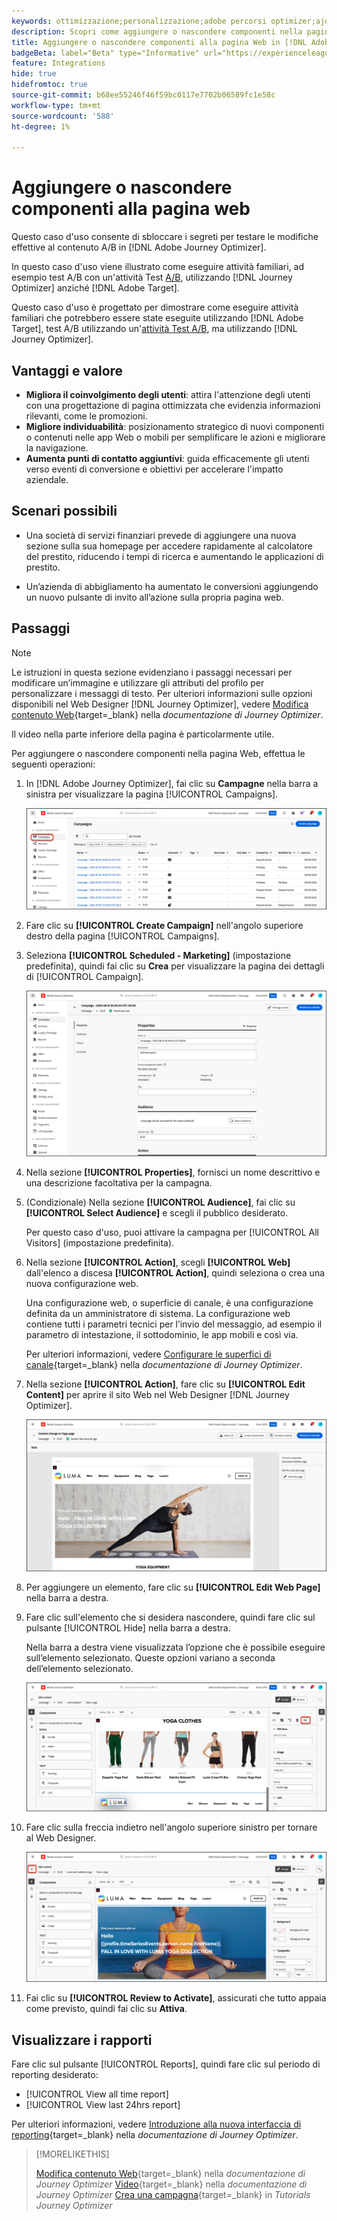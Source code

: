 ```yaml
---
keywords: ottimizzazione;personalizzazione;adobe percorsi optimizer;ajo;casi d'uso;scenari;aggiungere contenuto;nascondere contenuto;aggiungere componenti;nascondere componenti;optimization;personalization;adobe optimizer;ajo;use case;scenarios;add content;hide content;add components;hide components
description: Scopri come aggiungere o nascondere componenti nella pagina Web utilizzando  [!DNL Adobe Journey Optimizer].
title: Aggiungere o nascondere componenti alla pagina Web in [!DNL Adobe Journey Optimizer]
badgeBeta: label="Beta" type="Informative" url="https://experienceleague.adobe.com/docs/target/using/introduction/intro.html?lang=it#beta newtab=true" tooltip="Cosa sono le funzioni beta in [!DNL Adobe Target]."
feature: Integrations
hide: true
hidefromtoc: true
source-git-commit: b68ee55246f46f59bc0117e7702b06589fc1e58c
workflow-type: tm+mt
source-wordcount: '588'
ht-degree: 1%

---
```


# Aggiungere o nascondere componenti alla pagina web

Questo caso d&#39;uso consente di sbloccare i segreti per testare le modifiche effettive al contenuto A/B in [!DNL Adobe Journey Optimizer].

In questo caso d&#39;uso viene illustrato come eseguire attività familiari, ad esempio test A/B con un&#39;attività Test [A/B](/help/main/c-activities/t-test-ab/test-ab.md), utilizzando [!DNL Journey Optimizer] anziché [!DNL Adobe Target].

Questo caso d&#39;uso è progettato per dimostrare come eseguire attività familiari che potrebbero essere state eseguite utilizzando [!DNL Adobe Target], test A/B utilizzando un&#39;[attività Test A/B](/help/main/c-activities/t-test-ab/test-ab.md), ma utilizzando [!DNL Journey Optimizer].

## Vantaggi e valore

* **Migliora il coinvolgimento degli utenti**: attira l&#39;attenzione degli utenti con una progettazione di pagina ottimizzata che evidenzia informazioni rilevanti, come le promozioni.
* **Migliore individuabilità**: posizionamento strategico di nuovi componenti o contenuti nelle app Web o mobili per semplificare le azioni e migliorare la navigazione.
* **Aumenta punti di contatto aggiuntivi**: guida efficacemente gli utenti verso eventi di conversione e obiettivi per accelerare l&#39;impatto aziendale.

## Scenari possibili

* Una società di servizi finanziari prevede di aggiungere una nuova sezione sulla sua homepage per accedere rapidamente al calcolatore del prestito, riducendo i tempi di ricerca e aumentando le applicazioni di prestito.

* Un’azienda di abbigliamento ha aumentato le conversioni aggiungendo un nuovo pulsante di invito all’azione sulla propria pagina web.

## Passaggi

>[!NOTE]
>
>Le istruzioni in questa sezione evidenziano i passaggi necessari per modificare un’immagine e utilizzare gli attributi del profilo per personalizzare i messaggi di testo. Per ulteriori informazioni sulle opzioni disponibili nel Web Designer [!DNL Journey Optimizer], vedere [Modifica contenuto Web](https://experienceleague.adobe.com/en/docs/journey-optimizer/using/web/author-web-pages/edit-web-content){target=_blank} nella *documentazione di Journey Optimizer*.
>
>Il video nella parte inferiore della pagina è particolarmente utile.

Per aggiungere o nascondere componenti nella pagina Web, effettua le seguenti operazioni:

1. In [!DNL Adobe Journey Optimizer], fai clic su **Campagne** nella barra a sinistra per visualizzare la pagina [!UICONTROL Campaigns].

   ![Pagina di destinazione di Adobe Journey Optimizer con scheda Campagne evidenziata.](/help/main/c-integrating-target-with-mac/ajo/assets/ajo-landing-page.png)

1. Fare clic su **[!UICONTROL Create Campaign]** nell&#39;angolo superiore destro della pagina [!UICONTROL Campaigns].

1. Seleziona **[!UICONTROL Scheduled - Marketing]** (impostazione predefinita), quindi fai clic su **Crea** per visualizzare la pagina dei dettagli di [!UICONTROL Campaign].

   ![Pagina dettagli campagna in Adobe Journey Optimizer](/help/main/c-integrating-target-with-mac/ajo/assets/campaign-details.png)

1. Nella sezione **[!UICONTROL Properties]**, fornisci un nome descrittivo e una descrizione facoltativa per la campagna.

1. (Condizionale) Nella sezione **[!UICONTROL Audience]**, fai clic su **[!UICONTROL Select Audience]** e scegli il pubblico desiderato.

   Per questo caso d&#39;uso, puoi attivare la campagna per [!UICONTROL All Visitors] (impostazione predefinita).

1. Nella sezione **[!UICONTROL Action]**, scegli **[!UICONTROL Web]** dall&#39;elenco a discesa **[!UICONTROL Action]**, quindi seleziona o crea una nuova configurazione web.

   Una configurazione web, o superficie di canale, è una configurazione definita da un amministratore di sistema. La configurazione web contiene tutti i parametri tecnici per l’invio del messaggio, ad esempio il parametro di intestazione, il sottodominio, le app mobili e così via.

   Per ulteriori informazioni, vedere [Configurare le superfici di canale](https://experienceleague.adobe.com/en/docs/journey-optimizer/using/configuration/channel-surfaces#set-up-channel-surfaces){target=_blank} nella *documentazione di Journey Optimizer*.

1. Nella sezione **[!UICONTROL Action]**, fare clic su **[!UICONTROL Edit Content]** per aprire il sito Web nel Web Designer [!DNL Journey Optimizer].

   ![Pagina di destinazione dello yoga sul sito Web LUMA](/help/main/c-integrating-target-with-mac/ajo/assets/luma-yoga-landing.png)

1. Per aggiungere un elemento, fare clic su **[!UICONTROL Edit Web Page]** nella barra a destra.

1. Fare clic sull&#39;elemento che si desidera nascondere, quindi fare clic sul pulsante [!UICONTROL Hide] nella barra a destra.

   Nella barra a destra viene visualizzata l’opzione che è possibile eseguire sull’elemento selezionato. Queste opzioni variano a seconda dell’elemento selezionato.

   ![Nascondi pulsante elemento](/help/main/c-integrating-target-with-mac/ajo/assets/hide-element.png)

1. Fare clic sulla freccia indietro nell&#39;angolo superiore sinistro per tornare al Web Designer.

   ![Freccia indietro](/help/main/c-integrating-target-with-mac/ajo/assets/back-arrow.png)

1. Fai clic su **[!UICONTROL Review to Activate]**, assicurati che tutto appaia come previsto, quindi fai clic su **Attiva**.

## Visualizzare i rapporti

Fare clic sul pulsante [!UICONTROL Reports], quindi fare clic sul periodo di reporting desiderato:

* [!UICONTROL View all time report]
* [!UICONTROL View last 24hrs report]

Per ulteriori informazioni, vedere [Introduzione alla nuova interfaccia di reporting](https://experienceleague.adobe.com/en/docs/journey-optimizer/using/channel-report/report-gs-cja){target=_blank} nella *documentazione di Journey Optimizer*.

>[!MORELIKETHIS]
>
>[Modifica contenuto Web](https://experienceleague.adobe.com/en/docs/journey-optimizer/using/web/author-web-pages/edit-web-content){target=_blank} nella *documentazione di Journey Optimizer*
>[Video](https://experienceleague.adobe.com/en/docs/journey-optimizer/using/web/author-web-pages/edit-web-content#video){target=_blank} nella *documentazione di Journey Optimizer*
>[Crea una campagna](https://experienceleague.adobe.com/en/docs/journey-optimizer-learn/tutorials/create-campaigns/create-a-campaign){target=_blank} in *Tutorials Journey Optimizer*